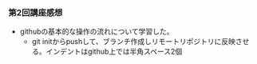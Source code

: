### 第2回講座感想

- githubの基本的な操作の流れについて学習した。
  - git initからpushして、ブランチ作成しリモートリポジトリに反映させる。インデントはgithub上では半角スペース2個
